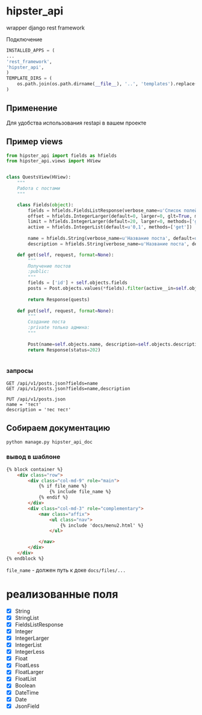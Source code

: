 # hipster_api
wrapper django rest framework

Подключение
```python
INSTALLED_APPS = (
...
'rest_framework',
'hipster_api',
)
TEMPLATE_DIRS = (
    os.path.join(os.path.dirname(__file__), '..', 'templates').replace('\\', '/'),
)
```

## Применение
Для удобства использования restapi в вашем проекте

## Пример views
```python
from hipster_api import fields as hfields
from hipster_api.views import HView


class QuestsView(HView):
    """
    Работа с постами
    """

    class Fields(object):
        fields = hfields.FieldsListResponse(verbose_name=u'Список полей через запятую', methods=['get'])
        offset = hfields.IntegerLarger(default=0, larger=0, glt=True, methods=['get'])
        limit = hfields.IntegerLarger(default=20, larger=0, methods=['get'])
        active = hfields.IntegerList(default=u'0,1', methods=['get'])
        
        name = hfields.String(verbose_name=u'Название поста', default=u'', methods=['put'])
        description = hfields.String(verbose_name=u'Название поста', default=u'', methods=['put'])

    def get(self, request, format=None):
        """
        Получение постов
        :public:
        """
        fields = ['id'] + self.objects.fields
        posts = Post.objects.values(*fields).filter(active__in=self.objects.active)[self.objects.offset:self.objects.limit]
        
        return Response(quests)
        
    def put(self, request, format=None):
        """
        Создание поста
        :private только админа:
        """
        
        Post(name=self.objects.name, description=self.objects.description).save()
        return Response(status=202)
        
```

### запросы
```
GET /api/v1/posts.json?fields=name
GET /api/v1/posts.json?fields=name,description

PUT /api/v1/posts.json
name = 'тест'
description = 'тес тест'

```

## Собираем документацию 
`python manage.py hipster_api_doc`

### вывод в шаблоне 

```html
{% block container %}
    <div class="row">
        <div class="col-md-9" role="main">
            {% if file_name %}
                {% include file_name %}
            {% endif %}
        </div>
        <div class="col-md-3" role="complementary">
            <nav class="affix">
                <ul class="nav">
                    {% include 'docs/menu2.html' %}
                </ul>

            </nav>
        </div>
    </div>
{% endblock %}
```

`file_name` - должен путь к доке `docs/files/...`

# реализованные поля

* [x] String
* [x] StringList
* [x] FieldsListResponse
* [x] Integer
* [x] IntegerLarger
* [x] IntegerList
* [x] IntegerLess
* [x] Float
* [x] FloatLess
* [x] FloatLarger
* [x] FloatList
* [x] Boolean
* [x] DateTime
* [x] Date
* [x] JsonField
